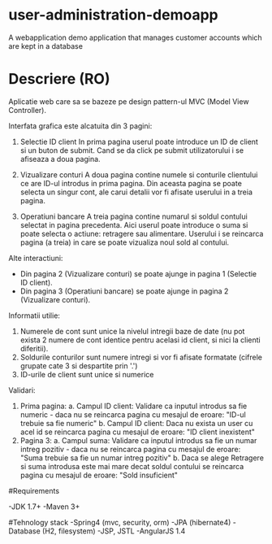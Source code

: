 # user-administration-demoapp
A webapplication demo application that manages customer accounts which are kept in a database

# Descriere (RO)
Aplicatie web care sa se bazeze pe design pattern-ul MVC (Model View Controller).


Interfata grafica este alcatuita din 3 pagini:

1. Selectie ID client
In prima pagina userul poate introduce un ID de client si un buton de submit. Cand se da click pe submit utilizatorului i se afiseaza a doua pagina.

2. Vizualizare conturi
A doua pagina contine numele si conturile clientului ce are ID-ul introdus in prima pagina. Din aceasta pagina se poate selecta un singur cont, ale carui detalii vor fi afisate userului in a treia pagina.

3. Operatiuni bancare
A treia pagina contine numarul si soldul contului selectat in pagina precedenta. Aici userul poate introduce o suma si poate selecta o actiune: retragere sau alimentare. Userului i se reincarca pagina (a treia) in care se poate vizualiza noul sold al contului.

Alte interactiuni:
- Din pagina 2 (Vizualizare conturi) se poate ajunge in pagina 1 (Selectie ID client).
- Din pagina 3 (Operatiuni bancare) se poate ajunge in pagina 2 (Vizualizare conturi).

Informatii utilie:
1. Numerele de cont sunt unice la nivelul intregii baze de date (nu pot exista 2 numere de cont identice pentru acelasi id client, si nici la clienti diferitii).
2. Soldurile conturilor sunt numere intregi si vor fi afisate formatate (cifrele grupate cate 3 si despartite prin '.')
3. ID-urile de client sunt unice si numerice

Validari:
1. Prima pagina:
a. Campul ID client: Validare ca inputul introdus sa fie numeric - daca nu se reincarca pagina cu mesajul de eroare: "ID-ul trebuie sa fie numeric"
b. Campul ID client: Daca nu exista un user cu acel id se reincarca pagina cu mesajul de eroare: "ID client inexistent"
2. Pagina 3:
a. Campul suma: Validare ca inputul introdus sa fie un numar intreg pozitiv - daca nu se reincarca pagina cu mesajul de eroare: "Suma trebuie sa fie un numar intreg pozitiv"
b. Daca se alege Retragere si suma introdusa este mai mare decat soldul contului se reincarca pagina cu mesajul de eroare: "Sold insuficient"

#Requirements

-JDK 1.7+
-Maven 3+

#Tehnology stack
-Spring4 (mvc, security, orm)
-JPA (hibernate4)
-Database (H2, filesystem)
-JSP, JSTL
-AngularJS 1.4
